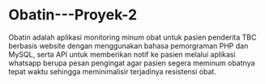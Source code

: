 # Obatin---Proyek-2
Obatin adalah aplikasi monitoring minum obat untuk pasien penderita TBC berbasis website dengan menggunakan bahasa pemorgraman PHP dan MySQL, serta API untuk memberikan notif ke pasien melalui aplikasi whatsapp berupa pesan pengingat agar pasien segera meminum obatnya tepat waktu sehingga meminimalisir terjadinya resistensi obat.
